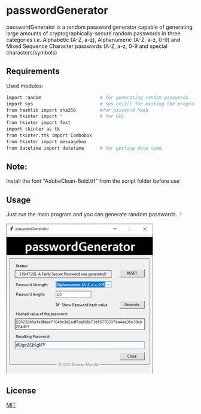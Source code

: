 # passwordGenerator

passwordGenerator is a random password generator capable of generating large amounts of cryptographically-secure random passwords in three categories i.e. Alphabetic (A-Z, a-z), Alphanumeric (A-Z, a-z, 0-9) and Mixed Sequence Character passwords (A-Z, a-z, 0-9 and special characters/symbols)

## Requirements

Used modules:

```bash
import random                      # for generating random passwords
import sys                         # sys.exit() for exiting the program
from hashlib import sha256         #for password hash
from tkinter import *              # for GUI
from tkinter import Text
import tkinter as tk
from tkinter.ttk import Combobox
from tkinter import messagebox
from datetime import datetime      # for getting date time
```
## Note:
Install the font "AdobeClean-Bold.ttf" from the script folder before use

## Usage

Just run the main program and you can generate random passwords...! <br> <br>
<img src="./src/psswdgen.JPG" height="400px">



## License
[MIT](https://choosealicense.com/licenses/mit/)
